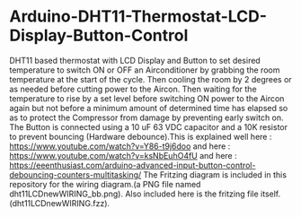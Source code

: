 # Arduino-DHT11-Thermostat-LCD-Display-Button-Control
DHT11 based thermostat with LCD Display and Button to set desired temperature to switch ON or OFF an Airconditioner by grabbing the room temperature at the start of the cycle. Then cooling the room by 2 degrees or as needed before cutting power to the Aircon. Then waiting for the temperature to rise by a set level before switching ON power to the Aircon again but not before a minimum amount of determined time has elapsed so as to protect the Compressor from damage by preventing early switch on.
The Button is connected using a 10 uF 63 VDC capacitor and a 10K resistor to prevent bouncing (Hardware debounce).This is explained well here : https://www.youtube.com/watch?v=Y86-t9j6doo   and here : https://www.youtube.com/watch?v=ksNbEuhO4fU  and here : https://eeenthusiast.com/arduino-advanced-input-button-control-debouncing-counters-multitasking/
The Fritzing diagram is included in this repository for the wiring diagram.(a PNG file named dht11LCDnewWIRING_bb.png).
Also included here is the fritzing file itself.(dht11LCDnewWIRING.fzz).
